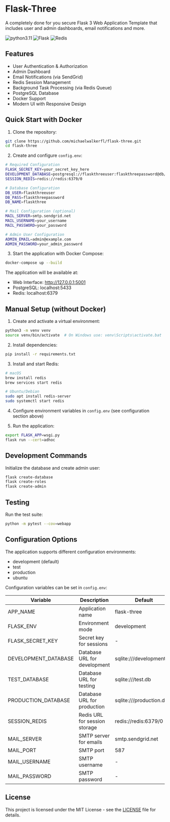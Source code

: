 # Flask-Three
A completely done for you secure Flask 3 Web Application Template that includes user and admin dashboards, email notifications and more.

![python3.11](https://img.shields.io/badge/python-3.11-brightgreen.svg?style=for-the-badge&logo=python&logoColor=ffdd54)
![Flask](https://img.shields.io/badge/flask-%23000.svg?style=for-the-badge&logo=flask&logoColor=white)
![Redis](https://img.shields.io/badge/redis-%23DD0031.svg?style=for-the-badge&logo=redis&logoColor=white)

## Features
- User Authentication & Authorization
- Admin Dashboard
- Email Notifications (via SendGrid)
- Redis Session Management
- Background Task Processing (via Redis Queue)
- PostgreSQL Database
- Docker Support
- Modern UI with Responsive Design

## Quick Start with Docker

1. Clone the repository:
```bash
git clone https://github.com/michaelwalkerfl/flask-three.git
cd flask-three
```

2. Create and configure `config.env`:
```bash
# Required Configuration
FLASK_SECRET_KEY=your_secret_key_here
DEVELOPMENT_DATABASE=postgresql://flaskthreeuser:flaskthreepassword@db/flaskthree
SESSION_REDIS=redis://redis:6379/0

# Database Configuration
DB_USER=flaskthreeuser
DB_PASS=flaskthreepassword
DB_NAME=flaskthree

# Mail Configuration (optional)
MAIL_SERVER=smtp.sendgrid.net
MAIL_USERNAME=your_username
MAIL_PASSWORD=your_password

# Admin User Configuration
ADMIN_EMAIL=admin@example.com
ADMIN_PASSWORD=your_admin_password
```

3. Start the application with Docker Compose:
```bash
docker-compose up --build
```

The application will be available at:
- Web Interface: http://127.0.0.1:5001
- PostgreSQL: localhost:5433
- Redis: localhost:6379

## Manual Setup (without Docker)

1. Create and activate a virtual environment:
```bash
python3 -m venv venv
source venv/bin/activate  # On Windows use: venv\Scripts\activate.bat
```

2. Install dependencies:
```bash
pip install -r requirements.txt
```

3. Install and start Redis:
```bash
# macOS
brew install redis
brew services start redis

# Ubuntu/Debian
sudo apt install redis-server
sudo systemctl start redis
```

4. Configure environment variables in `config.env` (see configuration section above)

5. Run the application:
```bash
export FLASK_APP=wsgi.py
flask run --cert=adhoc
```

## Development Commands

Initialize the database and create admin user:
```bash
flask create-database
flask create-roles
flask create-admin
```

## Testing

Run the test suite:
```bash
python -m pytest --cov=webapp
```

## Configuration Options

The application supports different configuration environments:
- development (default)
- test
- production
- ubuntu

Configuration variables can be set in `config.env`:

| Variable | Description | Default |
|----------|-------------|---------|
| APP_NAME | Application name | flask-three |
| FLASK_ENV | Environment mode | development |
| FLASK_SECRET_KEY | Secret key for sessions | - |
| DEVELOPMENT_DATABASE | Database URL for development | sqlite:///development.db |
| TEST_DATABASE | Database URL for testing | sqlite:///test.db |
| PRODUCTION_DATABASE | Database URL for production | sqlite:///production.db |
| SESSION_REDIS | Redis URL for session storage | redis://redis:6379/0 |
| MAIL_SERVER | SMTP server for emails | smtp.sendgrid.net |
| MAIL_PORT | SMTP port | 587 |
| MAIL_USERNAME | SMTP username | - |
| MAIL_PASSWORD | SMTP password | - |

## License

This project is licensed under the MIT License - see the [LICENSE](LICENSE) file for details.


